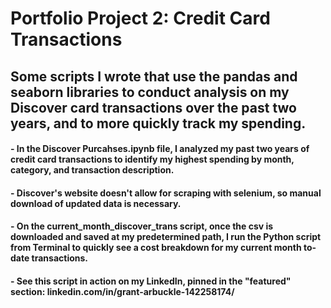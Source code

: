# Portfolio Project 2: Credit Card Transactions

## Some scripts I wrote that use the pandas and seaborn libraries to conduct analysis on my Discover card transactions over the past two years, and to more quickly track my spending.

#### - In the Discover Purcahses.ipynb file, I analyzed my past two years of credit card transactions to identify my highest spending by month, category, and transaction description.
#### - Discover's website doesn't allow for scraping with selenium, so manual download of updated data is necessary.
#### - On the current_month_discover_trans script, once the csv is downloaded and saved at my predetermined path, I run the Python script from Terminal to quickly see a cost breakdown for my current month to-date transactions.
#### - See this script in action on my LinkedIn, pinned in the "featured" section: linkedin.com/in/grant-arbuckle-142258174/
